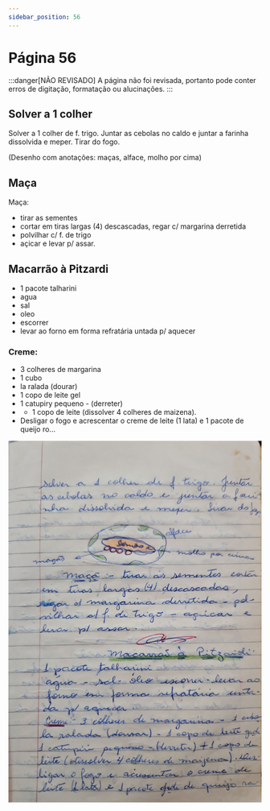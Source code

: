 ```yaml
---
sidebar_position: 56
---
```

# Página 56
:::danger[NÃO REVISADO]
A página não foi revisada, portanto pode conter erros de digitação, formatação ou alucinações.
:::

## Solver a 1 colher

Solver a 1 colher de f. trigo. Juntar as cebolas no caldo e juntar a farinha dissolvida e meper. Tirar do fogo.

(Desenho com anotações: maças, alface, molho por cima)

## Maça

Maça:
- tirar as sementes
- cortar em tiras largas (4) descascadas, regar c/ margarina derretida
- polvilhar c/ f. de trigo
- açicar e levar p/ assar.

## Macarrão à Pitzardi

- 1 pacote talharini
- agua
- sal
- oleo
- escorrer
- levar ao forno em forma refratária untada p/ aquecer

### Creme:

- 3 colheres de margarina
- 1 cubo
- la ralada (dourar)
- 1 copo de leite gel
- 1 catupiry pequeno - (derreter)
- + 1 copo de leite (dissolver 4 colheres de maizena).
- Desligar o fogo e acrescentar o creme de leite (1 lata) e 1 pacote de queijo ro...


![imagem base](./images/page_56.png)